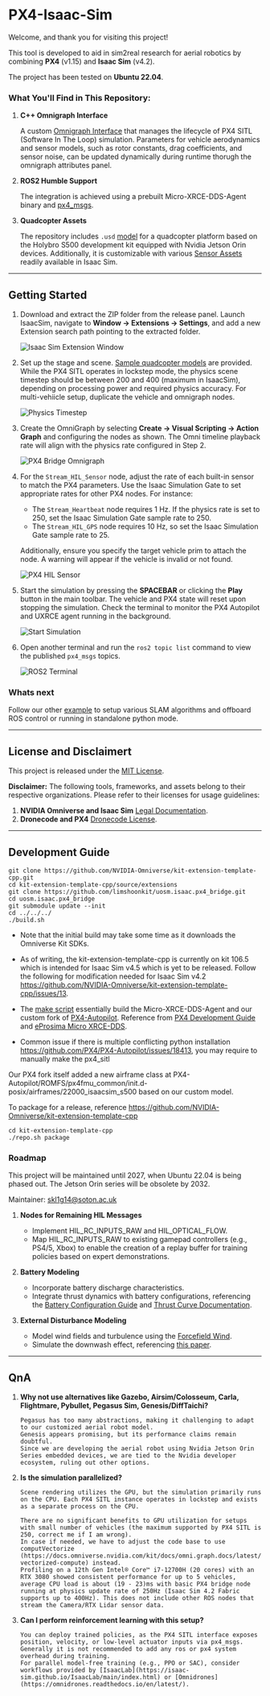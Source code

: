 # PX4-Isaac-Sim

Welcome, and thank you for visiting this project!

This tool is developed to aid in sim2real research for aerial robotics by combining **PX4** (v1.15) and **Isaac Sim** (v4.2).

The project has been tested on **Ubuntu 22.04**.

### What You'll Find in This Repository:
1. **C++ Omnigraph Interface**
   
   A custom [Omnigraph Interface](https://docs.omniverse.nvidia.com/isaacsim/latest/gui_tutorials/tutorial_gui_omnigraph.html) that manages the lifecycle of PX4 SITL (Software In The Loop) simulation. Parameters for vehicle aerodynamics and sensor models, such as rotor constants, drag coefficients, and sensor noise, can be updated dynamically during runtime thorugh the omnigraph attributes panel.

2. **ROS2 Humble Support**
   
   The integration is achieved using a prebuilt Micro-XRCE-DDS-Agent binary and [px4_msgs](https://github.com/PX4/px4_msgs).

3. **Quadcopter Assets**
   
   The repository includes `.usd` [model](./model/) for a quadcopter platform based on the Holybro S500 development kit equipped with Nvidia Jetson Orin devices.
   Additionally, it is customizable with various [Sensor Assets](https://docs.omniverse.nvidia.com/isaacsim/latest/features/environment_setup/assets/usd_assets_sensors.html) readily available in Isaac Sim.

---

## Getting Started

1. Download and extract the ZIP folder from the release panel. Launch IsaacSim, navigate to **Window -> Extensions -> Settings**, and add a new Extension search path pointing to the extracted folder.

   <img src="./media/extension.png" alt="Isaac Sim Extension Window">

2. Set up the stage and scene. [Sample quadcopter models](./model) are provided. While the PX4 SITL operates in lockstep mode, the physics scene timestep should be between 200 and 400 (maximum in IsaacSim), depending on processing power and required physics accuracy. For multi-vehiicle setup, duplicate the vehicle and omnigraph nodes.

   <img src="./media/physics_timestep.png" alt="Physics Timestep">

3. Create the OmniGraph by selecting **Create -> Visual Scripting -> Action Graph** and configuring the nodes as shown. The Omni timeline playback rate will align with the physics rate configured in Step 2.

   <img src="./media/omnigraph_setup.png" alt="PX4 Bridge Omnigraph">

4. For the `Stream_HIL_Sensor` node, adjust the rate of each built-in sensor to match the PX4 parameters. Use the Isaac Simulation Gate to set appropriate rates for other PX4 nodes. For instance:
   - The `Stream_Heartbeat` node requires 1 Hz. If the physics rate is set to 250, set the Isaac Simulation Gate sample rate to 250.
   - The `Stream_HIL_GPS` node requires 10 Hz, so set the Isaac Simulation Gate sample rate to 25.

   Additionally, ensure you specify the target vehicle prim to attach the node. A warning will appear if the vehicle is invalid or not found.

   <img src="./media/hil_sensor_node.png" alt="PX4 HIL Sensor">

5. Start the simulation by pressing the **SPACEBAR** or clicking the **Play** button in the main toolbar. The vehicle and PX4 state will reset upon stopping the simulation. Check the terminal to monitor the PX4 Autopilot and UXRCE agent running in the background.

   <img src="./media/terminal_post_start.png" alt="Start Simulation">

6. Open another terminal and run the `ros2 topic list` command to view the published `px4_msgs` topics.

   <img src="./media/ros2_topic_list.png" alt="ROS2 Terminal">

### Whats next

Follow our other [example](./example/README.md) to setup various SLAM algorithms and offboard ROS control or running in standalone python mode.  

---

## License and Disclaimert

This project is released under the [MIT License](./LICENSE).

**Disclaimer:**
The following tools, frameworks, and assets belong to their respective organizations. Please refer to their licenses for usage guidelines:
1. **NVIDIA Omniverse and Isaac Sim**
   [Legal Documentation](https://docs.omniverse.nvidia.com/isaacsim/latest/common/legal.html).
2. **Dronecode and PX4**
   [Dronecode License](https://docs.px4.io/main/en/contribute/licenses.html).

---

## Development Guide

```
git clone https://github.com/NVIDIA-Omniverse/kit-extension-template-cpp.git
cd kit-extension-template-cpp/source/extensions
git clone https://github.com/limshoonkit/uosm.isaac.px4_bridge.git
cd uosm.isaac.px4_bridge
git submodule update --init
cd ../../../
./build.sh
```

- Note that the initial build may take some time as it downloads the Omniverse Kit SDKs.

- As of writing, the kit-extension-template-cpp is currently on kit 106.5 which is intended for Isaac Sim v4.5 which is yet to be released.
Follow the following for modification needed for Isaac Sim v4.2 https://github.com/NVIDIA-Omniverse/kit-extension-template-cpp/issues/13.

- The [make script](./premake5.lua) essentially build the Micro-XRCE-DDS-Agent and our custom fork of [PX4-Autopilot](https://github.com/limshoonkit/PX4-Autopilot).
Reference from [PX4 Development Guide](https://docs.px4.io/main/en/dev_setup/dev_env_linux_ubuntu.html) and [eProsima Micro XRCE-DDS](https://micro-xrce-dds.docs.eprosima.com/en/latest/quickstart.html).

- Common issue if there is multiple conflicting python installation https://github.com/PX4/PX4-Autopilot/issues/18413, you may require to manually make the px4_sitl

Our PX4 fork itself added a new airframe class at PX4-Autopilot/ROMFS/px4fmu_common/init.d-posix/airframes/22000_isaacsim_s500 based on our custom model.

To package for a release, reference https://github.com/NVIDIA-Omniverse/kit-extension-template-cpp
```
cd kit-extension-template-cpp
./repo.sh package
```

### Roadmap

This project will be maintained until 2027, when Ubuntu 22.04 is being phased out. The Jetson Orin series will be obsolete by 2032.

Maintainer: skl1g14@soton.ac.uk

1. **Nodes for Remaining HIL Messages**

   - Implement HIL_RC_INPUTS_RAW and HIL_OPTICAL_FLOW.
   - Map HIL_RC_INPUTS_RAW to existing gamepad controllers (e.g., PS4/5, Xbox) to enable the creation of a replay buffer for training policies based on expert demonstrations.

2. **Battery Modeling**

   - Incorporate battery discharge characteristics.
   - Integrate thrust dynamics with battery configurations, referencing the [Battery Configuration Guide](https://docs.px4.io/main/en/config/battery.html) and [Thrust Curve Documentation](https://docs.px4.io/main/en/config_mc/pid_tuning_guide_multicopter.html#thrust_curve).

3. **External Disturbance Modeling**

   - Model wind fields and turbulence using the [Forcefield Wind](https://docs.omniverse.nvidia.com/extensions/latest/ext_omnigraph/node-library/nodes/omni-physx-forcefields/omni-physx-forcefields-forcefieldwind-1.html).
   - Simulate the downwash effect, referencing [this paper](https://rpg.ifi.uzh.ch/docs/RAL24_Bauersfeld.pdf).

---

## QnA

1. **Why not use alternatives like Gazebo, Airsim/Colosseum, Carla, Flightmare, Pybullet, Pegasus Sim, Genesis/DiffTaichi?**
   ```
   Pegasus has too many abstractions, making it challenging to adapt to our customized aerial robot model.
   Genesis appears promising, but its performance claims remain doubtful.
   Since we are developing the aerial robot using Nvidia Jetson Orin Series embedded devices, we are tied to the Nvidia developer ecosystem, ruling out other options.
   ```

2. **Is the simulation parallelized?**
   ```
   Scene rendering utilizes the GPU, but the simulation primarily runs on the CPU. Each PX4 SITL instance operates in lockstep and exists as a separate process on the CPU.

   There are no significant benefits to GPU utilization for setups with small number of vehicles (the maximum supported by PX4 SITL is 250, correct me if I am wrong).
   In case if needed, we have to adjust the code base to use computVectorize (https://docs.omniverse.nvidia.com/kit/docs/omni.graph.docs/latest/howto/VectorizedCompute.html#omnigraph-vectorized-compute) instead.
   Profiling on a 12th Gen Intel® Core™ i7-12700H (20 cores) with an RTX 3080 showed consistent performance for up to 5 vehicles, average CPU load is about (19 - 23)ms with basic PX4 bridge node running at physics update rate of 250Hz (Isaac Sim 4.2 Fabric supports up to 400Hz). This does not include other ROS nodes that stream the Camera/RTX Lidar sensor data.
   ```

3. **Can I perform reinforcement learning with this setup?**

   ```
   You can deploy trained policies, as the PX4 SITL interface exposes position, velocity, or low-level actuator inputs via px4_msgs.
   Generally it is not recommended to add any ros or px4 system overhead during training.
   For parallel model-free training (e.g., PPO or SAC), consider workflows provided by [IsaacLab](https://isaac-sim.github.io/IsaacLab/main/index.html) or [Omnidrones](https://omnidrones.readthedocs.io/en/latest/).
   ```